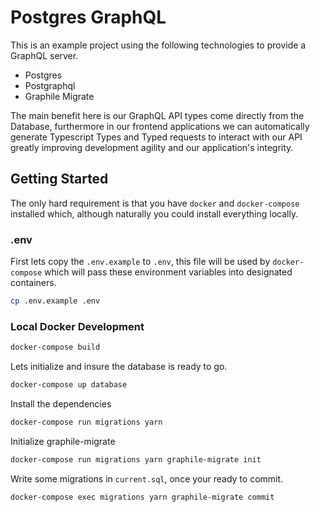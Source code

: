 # Postgres GraphQL

This is an example project using the following technologies to provide a GraphQL server.

- Postgres
- Postgraphql
- Graphile Migrate

The main benefit here is our GraphQL API types come directly from the Database, furthermore in our frontend applications
we can automatically generate Typescript Types and Typed requests to interact with our API greatly improving development
agility and our application's integrity.

## Getting Started

The only hard requirement is that you have `docker` and `docker-compose` installed which, although naturally you could
install everything locally.

### .env

First lets copy the `.env.example` to `.env`, this file will be used by `docker-compose` which will pass these environment
variables into designated containers.

```bash
cp .env.example .env
```

### Local Docker Development

```bash
docker-compose build
```

Lets initialize and insure the database is ready to go.

```bash
docker-compose up database
```

Install the dependencies

```bash
docker-compose run migrations yarn
```

Initialize graphile-migrate

```bash
docker-compose run migrations yarn graphile-migrate init
```

Write some migrations in `current.sql`, once your ready to commit.

```bash
docker-compose exec migrations yarn graphile-migrate commit
```
